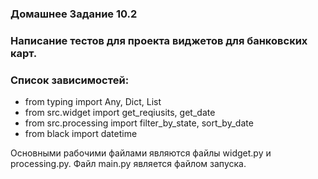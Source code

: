 ### Домашнее Задание 10.2

### Написание тестов для проекта виджетов для банковских карт.



### Список зависимостей:
* from typing import Any, Dict, List
* from src.widget import get_reqiusits, get_date
* from src.processing import filter_by_state, sort_by_date
* from black import datetime

Основными рабочими файлами являются файлы widget.py и 
processing.py. Файл main.py является файлом запуска.

